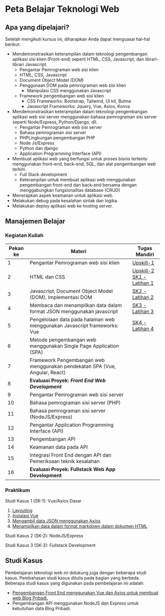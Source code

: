# Peta Belajar Teknologi Web

## Apa yang dipelajari?

Setelah mengikuti kursus ini, diharapkan Anda dapat menguasai hal-hal berikut:

- Mendemonstrasikan keterampilan dalam teknologi pengembangan aplikasi sisi klien (Front-end) seperti HTML, CSS, Javascript, dan librari-librari Javascript.
  - Pengantar Pemrograman web sisi klien
  - HTML, CSS, Javascript
  - Document Object Model (DOM)
  - Penggunaan DOM pada pemrograman web sisi klien
    - Manipulasi CSS menggunakan Javascript
  - Framework pengembangan web sisi klien
    - CSS Frameworks: Bootstrap, Tailwind, UI kit, Bulma
    - Javascript Frameworks: Jquery, Vue, Axios, Konva
- Mendemonstrasikan keterampilan dalam teknologi pengembangan aplikasi web sisi server menggunakan bahasa pemrograman sisi server seperti Node/Express, Python/Django, dll.
  - Pengantar Pemrograman web sisi server
  - Bahasa pemrograman sisi server
  - PHPLingkungan pengembangan PHP
  - Node Js/Express
  - Python dan django
  - Application Programming Interface (API)
- Membuat aplikasi web yang berfungsi untuk proses bisnis tertentu menggunakan front-end, back-end, SQL, dan alat pengembangan web terkini.
  - Full Stack development
  - Keterampilan untuk membuat aplikasi web menggunakan pengembangan front-end dan back-end bersama dengan menggabungkan fungsionalitas database (CRUD)
- Menerapkan aspek keamanan untuk aplikasi web.
- Melakukan debug pada kesalahan sintak dan logika.
- Melakukan deploy aplikasi web ke hosting server.

## Manajemen Belajar

### Kegiatan Kuliah

| Pekan ke | Materi                                                       | Tugas Mandiri                                                |
| -------- | ------------------------------------------------------------ | ------------------------------------------------------------ |
| 1        | Pengantar Pemrograman web sisi klien                         | [Upskill-1](https://faridsurya.github.io/belajar/#/tekweb/content/introduction/pengantar?id=upskill-1) |
| 2        | HTML dan CSS                                                 | [Upskill-2](https://faridsurya.github.io/belajar/#/tekweb/content/frontend/3_css?id=upskill) <br> [SK1 - Latihan 1](https://faridsurya.github.io/belajar/#/vue_basic/content/2_html_bootstrap?id=latihan-1) |
| 3        | Javascript, Document Object Model (DOM), Implementasi DOM    | [SK2 - Latihan 2](https://faridsurya.github.io/belajar/#/vue_basic/content/3_vue_install?id=latihan-2) |
| 4        | Membaca dan menampilkan data dalam format JSON menggunakan javascript | [SK3 - Latihan 3](https://faridsurya.github.io/belajar/#/vue_basic/content/4_get_json_axios?id=latihan-3) |
| 5        | Pengelolaan data pada halaman web menggunakan Javascript frameworks: Vue | [SK4 - Latihan 4](https://faridsurya.github.io/belajar/#/vue_basic/content/5_display_md?id=latihan-4) |
| 6        | Metode pengembangan web menggunakan Single Page Application (SPA) |                                                              |
| 7        | Framework Pengembangan web menggunakan pendekatan SPA (Vue, Angular, React) |                                                              |
| 8        | **Evaluasi Proyek: *Front End Web Development***             |                                                              |
| 9        | Pengantar Pemrograman web sisi server                        |                                                              |
| 10       | Bahasa pemrograman sisi server (PHP)                         |                                                              |
| 11       | Bahasa pemrograman sisi server (NodeJS/Express)              |                                                              |
| 12       | Pengantar Application Programming Interface (API)            |                                                              |
| 13       | Pengembangan API                                             |                                                              |
| 14       | Keamanan data pada API                                       |                                                              |
| 15       | Integrasi Front End dengan API dan Pemeriksaan teknik kesalahan |                                                              |
| 16       | **Evaluasi Proyek: Fullstack Web App Development**           |                                                              |

### Praktikum

Studi Kasus 1 (SK-1): Vue/Axios Dasar

1. [Layouting](https://faridsurya.github.io/belajar/#/vue_basic/content/2_html_bootstrap)
2. [Instalasi Vue](https://faridsurya.github.io/belajar/#/vue_basic/content/3_vue_install)
3. [Mengambil data JSON menggunakan Axios](https://faridsurya.github.io/belajar/#/vue_basic/content/4_get_json_axios)
4. [Menampilkan data dalam format markdown dalam dokumen HTML](https://faridsurya.github.io/belajar/#/vue_basic/content/5_display_md)

Studi Kasus 2 (SK-2): NodeJS/Express

Studi Kasus 3 (SK-3): Fullstack Development

## Studi Kasus

Pembelajaran teknologi web ini didukung juga dengan beberapa studi kasus. Pembahasan studi kasus ditulis pada bagian yang berbeda. Beberapa studi kasus yang digunakan pada pembelajaran ini adalah:

- [Pengembangan Front End menggunakan Vue dan Axios untuk membuat web Blog Pribadi.](/vue_basic/content/introduction)
- Pengembangan API menggunakan NodeJS dan Express untuk kebutuhan data Blog Pribadi.